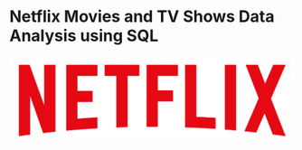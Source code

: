 # Netflix Movies and TV Shows Data Analysis using SQL
![Netflix](https://github.com/agujalwar/Netflix_SQL_Project/blob/main/logo.png)
